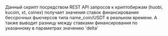 Данный скрипт посредством REST API запросов к криптобиржам (huobi, kucoin, xt, coinex) получает значения ставок финансирования бессрочных фьючерсов  типа name_coin/USDT в реальном времени. 
А также выводит разницу между ставками финансирования по указанному в параметрах значению 'delta'
